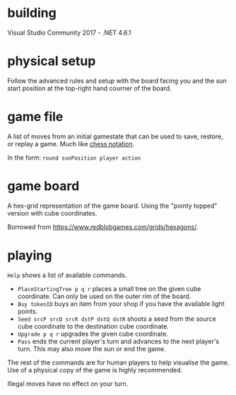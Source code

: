 # building
Visual Studio Community 2017 - .NET 4.6.1

# physical setup
Follow the advanced rules and setup with the board facing you and the sun start position at the top-right hand courner of the board.

# game file
A list of moves from an initial gamestate that can be used to save, restore, or replay a game. Much like [chess notation](https://en.wikipedia.org/wiki/Chess_notation).

In the form:
`round sunPosition player action`

# game board
A hex-grid representation of the game board. Using the "pointy topped" version with cube coordinates.

Borrowed from https://www.redblobgames.com/grids/hexagons/.

# playing
`Help` shows a list of available commands.
 - `PlaceStartingTree p q r` places a small tree on the given cube coordinate. Can only be used on the outer rim of the board.
 - `Buy tokenID` buys an item from your shop if you have the available light points.
 - `Seed srcP srcQ srcR dstP dstQ dstR` shoots a seed from the source cube coordinate to the destination cube coordinate.
 - `Upgrade p q r` upgrades the given cube coordinate.
 - `Pass` ends the current player's turn and advances to the next player's turn. This may also move the sun or end the game.
 
The rest of the commands are for human players to help visualise the game. Use of a physical copy of the game is highly recommended.

Illegal moves have no effect on your turn.
